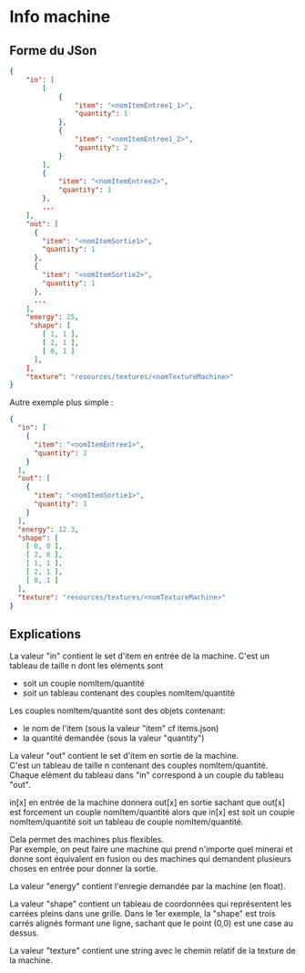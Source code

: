 # Info machine
## Forme du JSon
```json
{
    "in": [
        [
            {
                "item": "<nomItemEntree1_1>",
                "quantity": 1
            },
            {
                "item": "<nomItemEntree1_2>",
                "quantity": 2
            }
        ],
        {
            "item": "<nomItemEntree2>",
            "quantity": 1
        },
        ...
    ],
    "out": [
      {
        "item": "<nomItemSortie1>",
        "quantity": 1
      },
      {
        "item": "<nomItemSortie2>",
        "quantity": 1
      },
      ...
    ],
    "energy": 25,
     "shape": [
        [ 1, 1 ],
        [ 2, 1 ],
        [ 0, 1 ]
      ],
    ],
    "texture": "resources/textures/<nomTextureMachine>"
}
```
Autre exemple plus simple :
```json
{
  "in": [
    {
      "item": "<nomItemEntree1>",
      "quantity": 2
    }
  ],
  "out": [
    {
      "item": "<nomItemSortie1>",
      "quantity": 1
    }
  ],
  "energy": 12.3,
  "shape": [
    [ 0, 0 ],
    [ 2, 0 ],
    [ 1, 1 ],
    [ 2, 1 ],
    [ 0, 1 ]
  ],
  "texture": "resources/textures/<nomTextureMachine>"
}
```
## Explications
La valeur "in" contient le set d'item en entrée de la machine.
C'est un tableau de taille n dont les eléments sont
 - soit un couple nomItem/quantité
 - soit un tableau contenant des couples nomItem/quantité

Les couples nomItem/quantité sont des objets contenant:
 - le nom de l'item (sous la valeur "item" cf items.json)
 - la quantité demandée (sous la valeur "quantity")

La valeur "out" contient le set d'item en sortie de la machine.  
C'est un tableau de taille n contenant des couples nomItem/quantité.  
Chaque elément du tableau dans "in" correspond à un couple du tableau "out".

in[x] en entrée de la machine donnera out[x] en sortie
sachant que out[x] est forcement un couple nomItem/quantité alors que in[x]
est soit un couple nomItem/quantité soit un tableau de couple nomItem/quantité.

Cela permet des machines plus flexibles.  
Par exemple, on peut faire une machine qui prend n'importe quel minerai et donne sont équivalent en fusion
ou des machines qui demandent plusieurs choses en entrée pour donner la sortie.

La valeur "energy" contient l'enregie demandée par la machine (en float).

La valeur "shape" contient un tableau de coordonnées qui représentent les carrées pleins
dans une grille. Dans le 1er exemple, la "shape" est trois carrés alignés formant une ligne,
sachant que le point (0,0) est une case au dessus.

La valeur "texture" contient une string avec le chemin relatif de la texture de la machine.